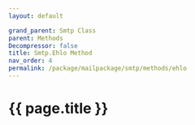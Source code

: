 ```yaml
---
layout: default

grand_parent: Smtp Class
parent: Methods
Decompressor: false
title: Smtp.Ehlo Method
nav_order: 4
permalink: /package/mailpackage/smtp/methods/ehlo
---
```

# {{ page.title }}